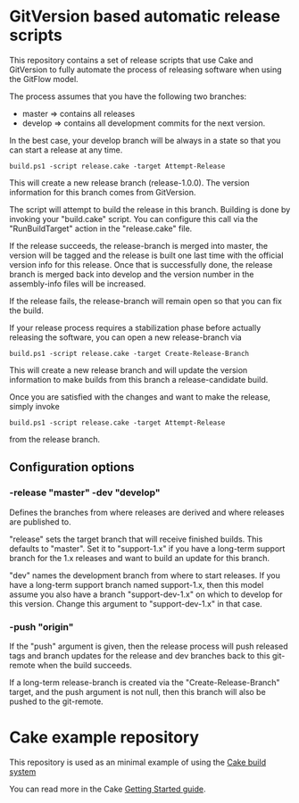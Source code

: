 # GitVersion based automatic release scripts

This repository contains a set of release scripts that use Cake and GitVersion 
to fully automate the process of releasing software when using the GitFlow model.

The process assumes that you have the following two branches:

- master => contains all releases
- develop => contains all development commits for the next version.

In the best case, your develop branch will be always in a state so that you can 
start a release at any time. 

    build.ps1 -script release.cake -target Attempt-Release
   
This will create a new release branch (release-1.0.0). The version information for
this branch comes from GitVersion. 

The script will attempt to build the release in this branch. Building is done by 
invoking your "build.cake" script. You can configure this call via the 
"RunBuildTarget" action in the "release.cake" file.

If the release succeeds, the release-branch is merged into master, the version will
be tagged and the release is built one last time with the official version info for
this release. Once that is successfully done, the release branch is merged back into
develop and the version number in the assembly-info files will be increased.

If the release fails, the release-branch will remain open so that you can fix the build.

If your release process requires a stabilization phase before actually releasing the
software, you can open a new release-branch via 

    build.ps1 -script release.cake -target Create-Release-Branch

This will create a new release branch and will update the version information to 
make builds from this branch a release-candidate build.

Once you are satisfied with the changes and want to make the release, simply invoke

    build.ps1 -script release.cake -target Attempt-Release

from the release branch.

## Configuration options

### -release "master" -dev "develop"

Defines the branches from where releases are derived and where releases are published
to. 

"release" sets the target branch that will receive finished builds. This defaults to 
"master". Set it to "support-1.x" if you have a long-term support branch for the 1.x 
releases and want to build an update for this branch.

"dev" names the development branch from where to start releases. If you have a long-term
support branch named support-1.x, then this model assume you also have a branch 
"support-dev-1.x" on which to develop for this version. Change this argument to 
"support-dev-1.x" in that case. 
    
### -push "origin"

If the "push" argument is given, then the release process will push released tags and 
branch updates for the release and dev branches back to this git-remote when the build
succeeds. 

If a long-term release-branch is created via the "Create-Release-Branch" target, and
the push argument is not null, then this branch will also be pushed to the git-remote.


# Cake example repository

This repository is used as an minimal example of using the [Cake build system](http://cakebuild.net)

You can read more in the Cake [Getting Started guide](http://cakebuild.net/docs/tutorials/getting-started).


